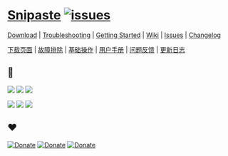 # [Snipaste](https://snipaste.com) [![issues](https://img.shields.io/github/issues/liulex/Snipaste-Feedback.svg)](https://github.com/liulex/Snipaste-Feedback/issues)

[Download](https://snipaste.com/download.html) | [Troubleshooting](https://github.com/liulex/Snipaste-Feedback/wiki/Troubleshooting)  | [Getting Started](https://github.com/liulex/Snipaste-Feedback/wiki/Getting-Started) | [Wiki](https://github.com/liulex/Snipaste-Feedback/wiki) | [Issues](https://github.com/liulex/Snipaste-Feedback/issues) | [Changelog](https://github.com/liulex/Snipaste-Feedback/wiki/Changelog)

[下载页面](https://zh.snipaste.com/download.html) | [故障排除](https://github.com/liulex/Snipaste-Feedback/wiki/%E6%95%85%E9%9A%9C%E6%8E%92%E9%99%A4) | [基础操作](https://github.com/liulex/Snipaste-Feedback/wiki/%E5%9F%BA%E7%A1%80%E6%93%8D%E4%BD%9C) | [用户手册](https://github.com/liulex/Snipaste-Feedback/wiki) | [问题反馈](https://github.com/liulex/Snipaste-Feedback/issues) | [更新日志](https://github.com/liulex/Snipaste-Feedback/wiki/%E6%9B%B4%E6%96%B0%E6%97%A5%E5%BF%97)

## :speech_balloon:

[![](https://img.shields.io/badge/Telegram-group-40ace3.svg)](https://telegram.me/joinchat/BGyWwEDqrqiwizDA6gt16g)
[![](https://img.shields.io/badge/Telegram-channel-40ace3.svg)](https://telegram.me/snipaste_en)
[![](https://img.shields.io/badge/Twitter-@Snipaste-1da1f2.svg)](https://twitter.com/Snipaste)

[![](https://img.shields.io/badge/Telegram-%E7%BE%A4-40ace3.svg)](https://telegram.me/joinchat/BGyWwD9ZNqE3pLbhXc-VgQ)
[![](https://img.shields.io/badge/Telegram-%E9%A2%91%E9%81%93-40ace3.svg)](https://telegram.me/snipaste)
[![](https://img.shields.io/badge/%E5%BE%AE%E5%8D%9A-@Snipaste-eb192d.svg)](https://weibo.com/snipaste)

## :heart:
[![Donate](https://img.shields.io/badge/donate-paypal-fd8200.svg)](https://www.paypal.com/cgi-bin/webscr?cmd=_s-xclick&hosted_button_id=URBJ7KXA99BA2)
[![Donate](https://img.shields.io/badge/%E6%8D%90%E8%B5%A0-%E6%94%AF%E4%BB%98%E5%AE%9D-00aaee.svg)](https://i.v2ex.co/F6m7g9Ha.png)
[![Donate](https://img.shields.io/badge/%E6%8D%90%E8%B5%A0-%E5%BE%AE%E4%BF%A1-51c332.svg)](https://i.v2ex.co/87qHMt5q.png)
